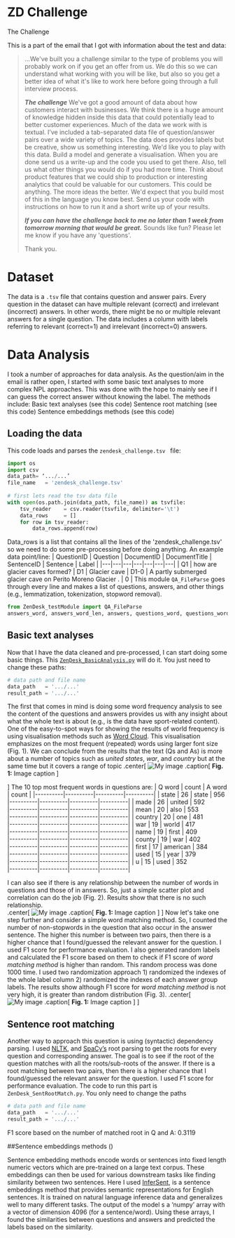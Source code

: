 # ZD Challenge

The Challenge

This is a part of the email that I got with information about the test and data:
> ...We've built you a challenge similar to the type of problems you will probably work on if you get an offer from us. We do this so we can understand what working with you will be like, but also so you get a better idea of what it's like to work here before going through a full interview process.
> 
> ***The challenge***
We've got a good amount of data about how customers interact with businesses. We think there is a huge amount of knowledge hidden inside this data that could potentially lead to better customer experiences.
Much of the data we work with is textual. I’ve included a tab-separated data file of question/answer pairs over a wide variety of topics. The data does provides labels but be creative, show us something interesting.
We'd like you to play with this data. Build a model and generate a visualisation. When you are done send us a write-up and the code you used to get there. Also, tell us what other things you would do if you had more time. Think about product features that we could ship to production or interesting analytics that could be valuable for our customers. This could be anything. The more ideas the better.
We'd expect that you build most of this in the language you know best. Send us your code with instructions on how to run it and a short write up of your results.
> 
> ***If you can have the challenge back to me no later than 1 week from tomorrow morning that would be great.***
Sounds like fun? Please let me know if you have any 'questions'.
> 
> Thank you.

# Dataset
The data is a `.tsv` file that contains question and answer pairs. Every question in the dataset can have multiple relevant (correct) and irrelevant (incorrect) answers. In other words, there might be no or multiple relevant answers for a single question. The data includes a column with labels referring to relevant (correct=1) and irrelevant (incorrect=0) answers.
# Data Analysis 
I took a number of approaches for data analysis. As the question/aim in the email is rather open, I started with some basic text analyses to more complex NPL approaches. This was done with the hope to mainly see if I can guess the correct answer without knowing the label. The methods include:
Basic text analyses (see this code)
Sentence root matching (see this code)
Sentence embeddings methods (see this code)

## Loading the data
This code loads and parses the `zendesk_challenge.tsv ` file:
```python
import os
import csv
data_path= ‘.../...’
file_name   = 'zendesk_challenge.tsv'
 
# first lets read the tsv data file
with open(os.path.join(data_path, file_name)) as tsvfile:
    tsv_reader    = csv.reader(tsvfile, delimiter='\t')
    data_rows     = []
    for row in tsv_reader:
        data_rows.append(row)
```
Data_rows is a list that contains all the lines of the 'zendesk_challenge.tsv' so we need to do some pre-processing before doing anything. An example data point/line:
|   QuestionID   |   Question   |   DocumentID   |   DocumentTitle   |   SentenceID   |   Sentence   |   Label   |
|---|---|---|---|---|---|---|
|   Q1           |   how are glacier caves formed?   |   D1   |   Glacier cave   |   D1-0   |   A partly submerged glacier cave on Perito Moreno Glacier .   |   0   |
This module `QA_FileParse` goes through every line and makes a list of questions, answers, and other things (e.g., lemmatization, tokenization, stopword removal).
```python
from ZenDesk_testModule import QA_FileParse
answers_word, answers_word_len, answers, questions_word, questions_word_len, questions, labels = QA_FileParse(data_rows)
```

## Basic text analyses
Now that I have the data cleaned and pre-processed, I can start doing some basic things. This [`ZenِDesk_BasicAnalysis.py`]() will do it. You just need to change these paths:
```python
# data path and file name
data_path   = '.../...'
result_path = '.../...'
```
The first that comes in mind is doing some word frequency analysis to see the content of the questions and answers provides us with any insight about what the whole text is about (e.g., is the data have sport-related content). One of the easy-to-spot ways for showing the results of world frequency is using visualisation methods such as [Word Cloud](http://amueller.github.io/word_cloud/). This visualisation emphasizes on the most frequent (repeated) words using larger font size (Fig. 1). We can conclude from the results that the text (Qs and As) is more about a number of topics such as *united states*, *war*, and *country* but at the same time but it covers a range of topic
.center[
![My image](https://upload.wikimedia.org/wikipedia/commons/b/be/Sharingan_triple.svg)
.caption[
**Fig. 1:** Image caption
]

]
The 10 top most frequent words in questions are: 
|  Q word  |   count  |  A word  |   count  |
|----------|----------|----------|----------|
|  state   |    26    |  state   |   956    
|----------|----------|----------|----------|
|   made   |    26    |  united  |   592    
|----------|----------|----------|----------|
|   mean   |    20    |   also   |   553    
|----------|----------|----------|----------|
| country  |    20    |   one    |   481    
|----------|----------|----------|----------|
|   war    |    19    |  world   |   417    
|----------|----------|----------|----------|
|   name   |    19    |  first   |   409    
|----------|----------|----------|----------|
|  county  |    19    |   war    |   402    
|----------|----------|----------|----------|
|  first   |    17    | american |   384    
|----------|----------|----------|----------|
|   used   |    15    |   year   |   379    
|----------|----------|----------|----------|
|    u     |    15    |   used   |   352    
|----------|----------|----------|----------|

I can also see if there is any relationship between the number of words in questions and those of in answers. So, just a simple scatter plot and correlation can do the job (Fig. 2). Results show that there is no such relationship.  
 .center[
![My image](https://upload.wikimedia.org/wikipedia/commons/b/be/Sharingan_triple.svg)
.caption[
**Fig. 1:** Image caption
]
]
Now let's take one step further and consider a simple word matching method. So, I counted the number of non-stopwords in the question that also occur in the answer sentence. The higher this number is between two pairs, then there is a higher chance that I found/guessed the relevant answer for the question. I used F1 score for performance evaluation. I also generated random labels and calculated the F1 score based on them to check if F1 score of *word matching method* is higher than random. This random process was done 1000 time. I used two randomization approach 1) randomized the indexes of the whole label column 2) randomized the indexes of each answer group labels. The results show although F1 score for *word matching method* is not very high, it is greater than random distribution (Fig. 3).
 .center[
![My image](https://upload.wikimedia.org/wikipedia/commons/b/be/Sharingan_triple.svg)
.caption[
**Fig. 1:** Image caption
]
]
## Sentence root matching
Another way to approach this question is using (syntactic) dependency parsing. I used [NLTK](https://www.nltk.org/), and [SpaCy’s](https://spacy.io/) root parsing to get the roots for every question and corresponding answer.  The goal is to see if the root of the question matches with all the roots/sub-roots of the answer. If there is a root matching between two pairs, then there is a higher chance that I found/guessed the relevant answer for the question. I used F1 score for performance evaluation.
The code to run this part is `ZenDesk_SentRootMatch.py`. You only need to change the paths
```python
# data path and file name
data_path   = '.../...'
result_path = '.../...'
```
F1 score based on the number of matched root in Q and A:      0.3119


##Sentence embeddings methods ()

Sentence embedding methods encode words or sentences into fixed length numeric vectors which are pre-trained on a large text corpus. These embeddings can then be used for various downstream tasks like finding similarity between two sentences.
Here I used  [InferSent](https://github.com/facebookresearch/InferSent), is a sentence embeddings method that provides semantic representations for English sentences. It is trained on natural language inference data and generalizes well to many different tasks. The output of the model s a ‘numpy’ array with a vector of dimension 4096 (for a sentence/word). Using these arrays, I found the similarities between questions and answers and predicted the labels based on the similarity. 



 

